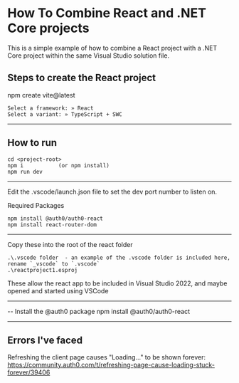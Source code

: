 ﻿# How To Combine React and .NET Core projects

This is a simple example of how to combine a React project with a .NET Core project within the same Visual Studio solution file.

## Steps to create the React project

npm create vite@latest

	Select a framework: » React
	Select a variant: » TypeScript + SWC

--------------------------------------

## How to run

	cd <project-root>
	npm i			(or npm install)
	npm run dev

--------------------------------------

Edit the .vscode/launch.json file to set the dev port number to listen on.

Required Packages

	npm install @auth0/auth0-react
	npm install react-router-dom

--------------------------------------
Copy these into the root of the react folder

	.\.vscode folder  - an example of the .vscode folder is included here, rename `_vscode` to `.vscode`
	.\reactproject1.esproj

These allow the react app to be included in Visual Studio 2022, and maybe opened and started using VSCode

--------------------------------------

-- Install the @auth0 package
	npm install @auth0/auth0-react


---------------------------
Errors I've faced
---------------------------
Refreshing the client page causes "Loading..." to be shown forever:
	https://community.auth0.com/t/refreshing-page-cause-loading-stuck-forever/39406
